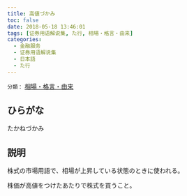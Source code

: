```yaml
---
title: 高値づかみ
toc: false
date: 2018-05-18 13:46:01
tags: [证券用语解说集, た行, 相場・格言・由来]
categories:
  - 金融服务
  - 证券用语解说集
  - 日本語
  - た行
---
```


`分類：` [相場・格言・由来](/tags/相場・格言・由来/)

## ひらがな

たかねづかみ

## 説明

株式の市場用語で、相場が上昇している状態のときに使われる。

株価が高値をつけたあたりで株式を買うこと。
